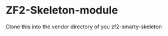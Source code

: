 ZF2-Skeleton-module
===================

Clone this into the vendor directory of you zf2-smarty-skeleton
